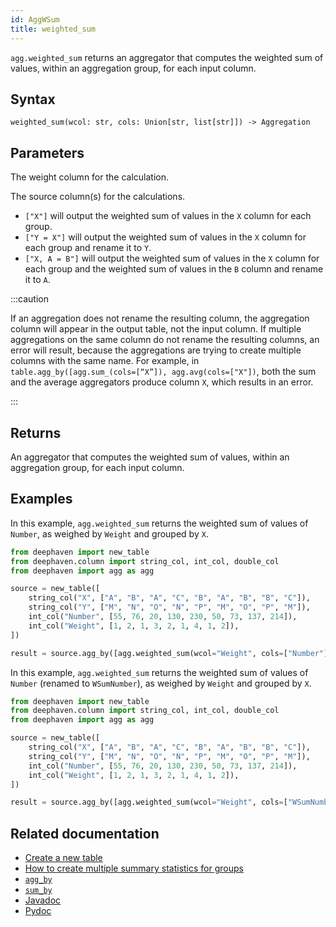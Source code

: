 ```yaml
---
id: AggWSum
title: weighted_sum
---
```


`agg.weighted_sum` returns an aggregator that computes the weighted sum of values, within an aggregation group, for each input column.

## Syntax

```
weighted_sum(wcol: str, cols: Union[str, list[str]]) -> Aggregation
```

## Parameters

<ParamTable>
<Param name="wcol" type="str">

The weight column for the calculation.

</Param>
<Param name="cols" type="Union[str, list[str]]">

The source column(s) for the calculations.

- `["X"]` will output the weighted sum of values in the `X` column for each group.
- `["Y = X"]` will output the weighted sum of values in the `X` column for each group and rename it to `Y`.
- `["X, A = B"]` will output the weighted sum of values in the `X` column for each group and the weighted sum of values in the `B` column and rename it to `A`.

</Param>
</ParamTable>

:::caution

If an aggregation does not rename the resulting column, the aggregation column will appear in the output table, not the input column. If multiple aggregations on the same column do not rename the resulting columns, an error will result, because the aggregations are trying to create multiple columns with the same name. For example, in `table.agg_by([agg.sum_(cols=[“X”]), agg.avg(cols=["X"])`, both the sum and the average aggregators produce column `X`, which results in an error.

:::

## Returns

An aggregator that computes the weighted sum of values, within an aggregation group, for each input column.

## Examples

In this example, `agg.weighted_sum` returns the weighted sum of values of `Number`, as weighed by `Weight` and grouped by `X`.

```python order=source,result
from deephaven import new_table
from deephaven.column import string_col, int_col, double_col
from deephaven import agg as agg

source = new_table([
    string_col("X", ["A", "B", "A", "C", "B", "A", "B", "B", "C"]),
    string_col("Y", ["M", "N", "O", "N", "P", "M", "O", "P", "M"]),
    int_col("Number", [55, 76, 20, 130, 230, 50, 73, 137, 214]),
    int_col("Weight", [1, 2, 1, 3, 2, 1, 4, 1, 2]),
])

result = source.agg_by([agg.weighted_sum(wcol="Weight", cols=["Number"])], by=["X"])
```

In this example, `agg.weighted_sum` returns the weighted sum of values of `Number` (renamed to `WSumNumber`), as weighed by `Weight` and grouped by `X`.

```python order=source,result
from deephaven import new_table
from deephaven.column import string_col, int_col, double_col
from deephaven import agg as agg

source = new_table([
    string_col("X", ["A", "B", "A", "C", "B", "A", "B", "B", "C"]),
    string_col("Y", ["M", "N", "O", "N", "P", "M", "O", "P", "M"]),
    int_col("Number", [55, 76, 20, 130, 230, 50, 73, 137, 214]),
    int_col("Weight", [1, 2, 1, 3, 2, 1, 4, 1, 2]),
])

result = source.agg_by([agg.weighted_sum(wcol="Weight", cols=["WSumNumber = Number"])], by=["X"])
```

## Related documentation

- [Create a new table](../../../how-to-guides/new-table.md)
- [How to create multiple summary statistics for groups](../../../how-to-guides/combined-aggregations.md)
- [`agg_by`](./aggBy.md)
- [`sum_by`](./sumBy.md)
- [Javadoc](<https://deephaven.io/core/javadoc/io/deephaven/api/agg/Aggregation.html#AggWSum(java.lang.String,java.lang.String...)>)
- [Pydoc](https://deephaven.io/core/pydoc/code/deephaven.agg.html?highlight=weighted#deephaven.agg.weighted_sum)
